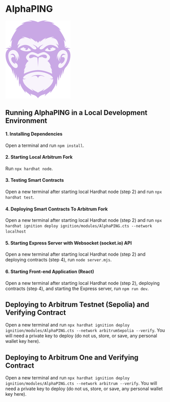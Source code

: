 # AlphaPING

![Logo](/public/Apes.svg)

## Running AlphaPING in a Local Development Environment

#### 1. Installing Dependencies

Open a terminal and run `npm install`.

#### 2. Starting Local Arbitrum Fork

Run `npx hardhat node`.

#### 3. Testing Smart Contracts

Open a new terminal after starting local Hardhat node (step 2) and run `npx hardhat test`.

#### 4. Deploying Smart Contracts To Arbitrum Fork

Open a new terminal after starting local Hardhat node (step 2) and run `npx hardhat ignition deploy ignition/modules/AlphaPING.cts --network localhost`

#### 5. Starting Express Server with Websocket (socket.io) API

Open a new terminal after starting local Hardhat node (step 2) and deploying contracts (step 4), run `node server.mjs`.

#### 6. Starting Front-end Application (React)

Open a new terminal after starting local Hardhat node (step 2), deploying contracts (step 4), and starting the Express server, run `npm run dev`.


## Deploying to Arbitrum Testnet (Sepolia) and Verifying Contract
Open a new terminal and run `npx hardhat ignition deploy ignition/modules/AlphaPING.cts --network arbitrumSepolia --verify`. You will need a private key to deploy (do not us, store, or save, any personal wallet key here).


## Deploying to Arbitrum One and Verifying Contract
Open a new terminal and run `npx hardhat ignition deploy ignition/modules/AlphaPING.cts --network arbitrum --verify`. You will need a private key to deploy (do not us, store, or save, any personal wallet key here).
